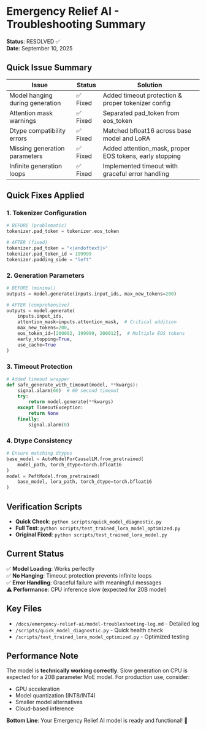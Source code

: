 # Emergency Relief AI - Troubleshooting Summary

**Status**: RESOLVED ✅  
**Date**: September 10, 2025

## Quick Issue Summary

| Issue                           | Status   | Solution                                                |
| ------------------------------- | -------- | ------------------------------------------------------- |
| Model hanging during generation | ✅ Fixed | Added timeout protection & proper tokenizer config      |
| Attention mask warnings         | ✅ Fixed | Separated pad_token from eos_token                      |
| Dtype compatibility errors      | ✅ Fixed | Matched bfloat16 across base model and LoRA             |
| Missing generation parameters   | ✅ Fixed | Added attention_mask, proper EOS tokens, early stopping |
| Infinite generation loops       | ✅ Fixed | Implemented timeout with graceful error handling        |

## Quick Fixes Applied

### 1. Tokenizer Configuration

```python
# BEFORE (problematic)
tokenizer.pad_token = tokenizer.eos_token

# AFTER (fixed)
tokenizer.pad_token = "<|endoftext|>"
tokenizer.pad_token_id = 199999
tokenizer.padding_side = "left"
```

### 2. Generation Parameters

```python
# BEFORE (minimal)
outputs = model.generate(inputs.input_ids, max_new_tokens=200)

# AFTER (comprehensive)
outputs = model.generate(
    inputs.input_ids,
    attention_mask=inputs.attention_mask,  # Critical addition
    max_new_tokens=200,
    eos_token_id=[200002, 199999, 200012],  # Multiple EOS tokens
    early_stopping=True,
    use_cache=True
)
```

### 3. Timeout Protection

```python
# Added timeout wrapper
def safe_generate_with_timeout(model, **kwargs):
    signal.alarm(60)  # 60 second timeout
    try:
        return model.generate(**kwargs)
    except TimeoutException:
        return None
    finally:
        signal.alarm(0)
```

### 4. Dtype Consistency

```python
# Ensure matching dtypes
base_model = AutoModelForCausalLM.from_pretrained(
    model_path, torch_dtype=torch.bfloat16
)
model = PeftModel.from_pretrained(
    base_model, lora_path, torch_dtype=torch.bfloat16
)
```

## Verification Scripts

- **Quick Check**: `python scripts/quick_model_diagnostic.py`
- **Full Test**: `python scripts/test_trained_lora_model_optimized.py`
- **Original Fixed**: `python scripts/test_trained_lora_model.py`

## Current Status

✅ **Model Loading**: Works perfectly  
✅ **No Hanging**: Timeout protection prevents infinite loops  
✅ **Error Handling**: Graceful failure with meaningful messages  
⚠️ **Performance**: CPU inference slow (expected for 20B model)

## Key Files

- `/docs/emergency-relief-ai/model-troubleshooting-log.md` - Detailed log
- `/scripts/quick_model_diagnostic.py` - Quick health check
- `/scripts/test_trained_lora_model_optimized.py` - Optimized testing

## Performance Note

The model is **technically working correctly**. Slow generation on CPU is expected for a 20B parameter MoE model. For production use, consider:

- GPU acceleration
- Model quantization (INT8/INT4)
- Smaller model alternatives
- Cloud-based inference

**Bottom Line**: Your Emergency Relief AI model is ready and functional! 🎯

